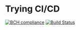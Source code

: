 # Trying CI/CD

[![BCH compliance](https://bettercodehub.com/edge/badge/Agnaev/ci-cd?branch=master)](https://bettercodehub.com/)
[![Build Status](https://travis-ci.org/Agnaev/ci-cd.svg?branch=master)](https://travis-ci.org/Agnaev/ci-cd)